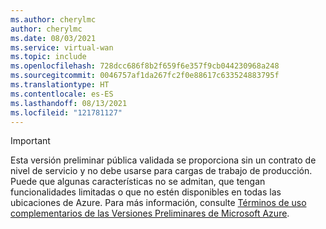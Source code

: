 ```yaml
---
ms.author: cherylmc
author: cherylmc
ms.date: 08/03/2021
ms.service: virtual-wan
ms.topic: include
ms.openlocfilehash: 728dcc686f8b2f659f6e357f9cb044230968a248
ms.sourcegitcommit: 0046757af1da267fc2f0e88617c633524883795f
ms.translationtype: HT
ms.contentlocale: es-ES
ms.lasthandoff: 08/13/2021
ms.locfileid: "121781127"
---
```

> [!IMPORTANT]
> Esta versión preliminar pública validada se proporciona sin un contrato de nivel de servicio y no debe usarse para cargas de trabajo de producción. Puede que algunas características no se admitan, que tengan funcionalidades limitadas o que no estén disponibles en todas las ubicaciones de Azure. Para más información, consulte [Términos de uso complementarios de las Versiones Preliminares de Microsoft Azure](https://azure.microsoft.com/support/legal/preview-supplemental-terms/).
>